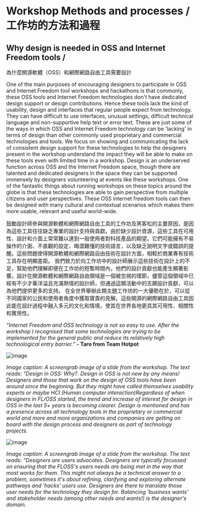 # Workshop Methods and processes / 工作坊的方法和過程

## Why design is needed in OSS and Internet Freedom tools / 
為什麼開源軟體（OSS）和網際網路自由工具需要設計

One of the main purposes of encouraging designers to participate in OSS and Internet Freedom tool workshops and hackathons is that commonly, these OSS tools and Internet Freedom technologies don't have dedicated design support or design contributions. Hence these tools lack the kind of usability, design and interfaces that regular people expect from technology. They can have difficult to use interfaces, unusual settings, difficult technical language and non-supportive help text or error text. These are just some of the ways in which OSS and Internet Freedom technology can be 'lacking' in terms of design than other commonly used proprietary and commercial technologies and tools.
We focus on showing and communicating the lack of consistent design support for these technologies to help the designers present in the workshop understand the impact they will be able to make on these tools even with limited time in a workshop. Design is an underserved function across OSS and the Internet Freedom space, though there are talented and dedicated designers in the space they can be supported immensely by designers volunteering at events like these workshops. One of the fantastic things about running workshops on these topics around the globe is that these technologies are able to gain perspective from multiple citizens and user perspectives. These OSS internet freedom tools can then be designed with many cultural and contextual scenarios which makes them more usable, relevant and useful world-wide.

鼓勵設計師參與開源軟體和網際網路自由工具的工作坊及黑客松的主要原因，是因為這些工具往往缺乏專業的設計支持與貢獻。由於缺少設計資源，這些工具在可用性、設計和介面上常常難以達到一般使用者對科技產品的期望。它們可能擁有不易操作的介面、不直觀的設定、晦澀難懂的技術語言，以及缺乏說明文字或錯誤的提醒。這些問題使得開源軟體和網際網路自由技術在設計方面，相較於商業專有技術工具存在明顯差距。
我們致力於向工作坊中的設計師展示這些技術在設計上的不足，幫助他們理解即便在工作坊的短暫時間內，他們的設計貢獻也能產生顯著影響。設計在開源軟體和網際網路自由領域是一個被忽視的環節，儘管這個領域中已經有不少才華洋溢且充滿熱情的設計師，但通過這類活動中的志願設計貢獻，可以為他們提供更多的支持。
在全世界舉辦此類主題工作坊的一大優勢在於，可以從不同國家的公民和使用者角度中獲取寶貴的見解。這些開源的網際網路自由工具因此能在設計過程中融入多元的文化和情境，使其在世界各地更具其可用性、相關性和實用性。

_“Internet Freedom and OSS technology is not so easy to use. After the workshop I recognised that some technologies are trying to be implemented for the general public and reduce its relatively high technological entry barrier.”_ **- Taro from Team Hotpot**

![image](https://raw.githubusercontent.com/sprblm/The-Design-We-Open/refs/heads/main/workshop%20slides/The%20Design%20We%20Open%20Workshop%202023/COSCUP%202023%20-%20The%20Design%20We%20Open%20-%20why%20is%20design%20in%20oss%20important.jpg)

_Image caption: A screengrab image of a slide from the workshop. The text reads: “Design in O﻿SS: Why?. Design in OSS is not new by any means! Designers and those that work on the design of OSS tools have been around since the beginning. But they might have called themselves usability experts or maybe HCI (Human computer interaction)Regardless of when designers in FL/OSS started, the trend and increase of interest for design in OSS in the last 5+ years is becoming clearer. Design is mentioned and has a presence across all technology tools in the proprietary or commercial world and more and more organizations and companies are getting on board with the design process and designers as part of technology projects._

![image](https://raw.githubusercontent.com/sprblm/The-Design-We-Open/refs/heads/main/workshop%20slides/The%20Design%20We%20Open%20Workshop%202023/COSCUP%202023%20-%20The%20Design%20We%20Open%20-%20designers%20are%20users%20advocates.jpg)

_Image caption: A screengrab image of a slide from the workshop. The text reads: “Designers are users advocates. Designers are typically focussed on ensuring that the FLOSS's users needs are being met in the way that most works for them. This might not always be a technical answer to a problem, sometimes it's about refining, clarifying and exploring alternate pathways and 'hacks' users use. Designers are there to translate those user needs for the technology they design for. Balancing 'business wants' and stakeholder needs (among other needs and wants!) is the designer's domain._


